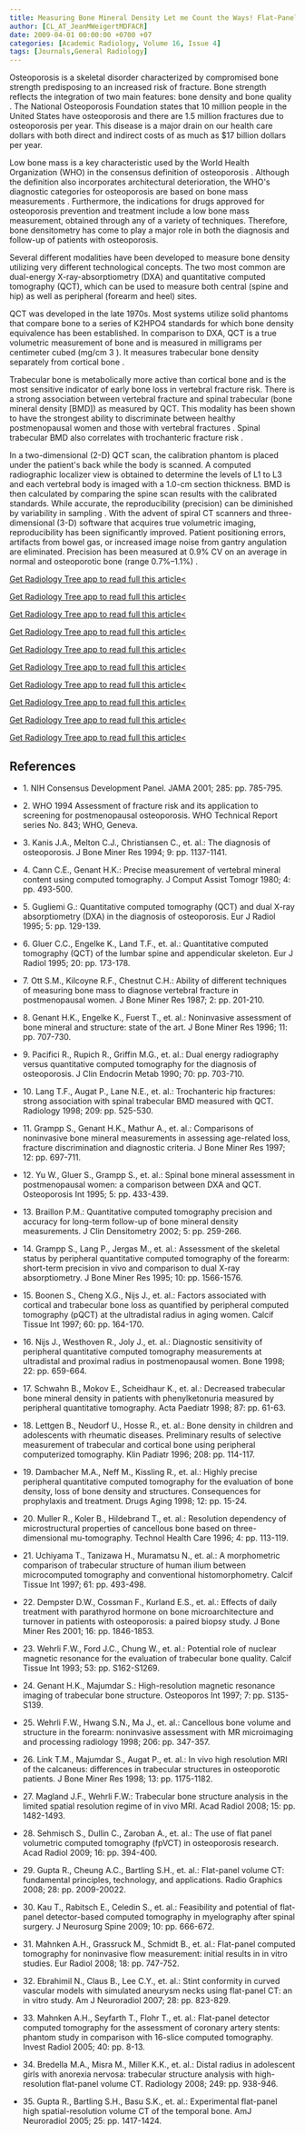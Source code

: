 ```yaml
---
title: Measuring Bone Mineral Density Let me Count the Ways! Flat-Panel Volumetric CT
author: [CL_AT_JeanMWeigertMDFACR]
date: 2009-04-01 00:00:00 +0700 +07
categories: [Academic Radiology, Volume 16, Issue 4]
tags: [Journals,General Radiology]
---
```

Osteoporosis is a skeletal disorder characterized by compromised bone strength predisposing to an increased risk of fracture. Bone strength reflects the integration of two main features: bone density and bone quality . The National Osteoporosis Foundation states that 10 million people in the United States have osteoporosis and there are 1.5 million fractures due to osteoporosis per year. This disease is a major drain on our health care dollars with both direct and indirect costs of as much as $17 billion dollars per year.

Low bone mass is a key characteristic used by the World Health Organization (WHO) in the consensus definition of osteoporosis . Although the definition also incorporates architectural deterioration, the WHO's diagnostic categories for osteoporosis are based on bone mass measurements . Furthermore, the indications for drugs approved for osteoporosis prevention and treatment include a low bone mass measurement, obtained through any of a variety of techniques. Therefore, bone densitometry has come to play a major role in both the diagnosis and follow-up of patients with osteoporosis.

Several different modalities have been developed to measure bone density utilizing very different technological concepts. The two most common are dual-energy X-ray-absorptiometry (DXA) and quantitative computed tomography (QCT), which can be used to measure both central (spine and hip) as well as peripheral (forearm and heel) sites.

QCT was developed in the late 1970s. Most systems utilize solid phantoms that compare bone to a series of K2HPO4 standards for which bone density equivalence has been established. In comparison to DXA, QCT is a true volumetric measurement of bone and is measured in milligrams per centimeter cubed (mg/cm  3 ). It measures trabecular bone density separately from cortical bone .

Trabecular bone is metabolically more active than cortical bone and is the most sensitive indicator of early bone loss in vertebral fracture risk. There is a strong association between vertebral fracture and spinal trabecular (bone mineral density \[BMD\]) as measured by QCT. This modality has been shown to have the strongest ability to discriminate between healthy postmenopausal women and those with vertebral fractures . Spinal trabecular BMD also correlates with trochanteric fracture risk .

In a two-dimensional (2-D) QCT scan, the calibration phantom is placed under the patient's back while the body is scanned. A computed radiographic localizer view is obtained to determine the levels of L1 to L3 and each vertebral body is imaged with a 1.0-cm section thickness. BMD is then calculated by comparing the spine scan results with the calibrated standards. While accurate, the reproducibility (precision) can be diminished by variability in sampling . With the advent of spiral CT scanners and three-dimensional (3-D) software that acquires true volumetric imaging, reproducibility has been significantly improved. Patient positioning errors, artifacts from bowel gas, or increased image noise from gantry angulation are eliminated. Precision has been measured at 0.9% CV on an average in normal and osteoporotic bone (range 0.7%–1.1%) .

[Get Radiology Tree app to read full this article<](https://clinicalpub.com/app)

[Get Radiology Tree app to read full this article<](https://clinicalpub.com/app)

[Get Radiology Tree app to read full this article<](https://clinicalpub.com/app)

[Get Radiology Tree app to read full this article<](https://clinicalpub.com/app)

[Get Radiology Tree app to read full this article<](https://clinicalpub.com/app)

[Get Radiology Tree app to read full this article<](https://clinicalpub.com/app)

[Get Radiology Tree app to read full this article<](https://clinicalpub.com/app)

[Get Radiology Tree app to read full this article<](https://clinicalpub.com/app)

[Get Radiology Tree app to read full this article<](https://clinicalpub.com/app)

[Get Radiology Tree app to read full this article<](https://clinicalpub.com/app)

## References

- 1\.  NIH Consensus Development Panel. JAMA 2001; 285: pp. 785-795.


- 2\.  WHO 1994 Assessment of fracture risk and its application to screening for postmenopausal osteoporosis. WHO Technical Report series No. 843; WHO, Geneva.


- 3\. Kanis J.A., Melton C.J., Christiansen C., et. al.: The diagnosis of osteoporosis. J Bone Miner Res 1994; 9: pp. 1137-1141.


- 4\. Cann C.E., Genant H.K.: Precise measurement of vertebral mineral content using computed tomography. J Comput Assist Tomogr 1980; 4: pp. 493-500.


- 5\. Gugliemi G.: Quantitative computed tomography (QCT) and dual X-ray absorptiometry (DXA) in the diagnosis of osteoporosis. Eur J Radiol 1995; 5: pp. 129-139.


- 6\. Gluer C.C., Engelke K., Land T.F., et. al.: Quantitative computed tomography (QCT) of the lumbar spine and appendicular skeleton. Eur J Radiol 1995; 20: pp. 173-178.


- 7\. Ott S.M., Kilcoyne R.F., Chestnut C.H.: Ability of different techniques of measuring bone mass to diagnose vertebral fracture in postmenopausal women. J Bone Miner Res 1987; 2: pp. 201-210.


- 8\. Genant H.K., Engelke K., Fuerst T., et. al.: Noninvasive assessment of bone mineral and structure: state of the art. J Bone Miner Res 1996; 11: pp. 707-730.


- 9\. Pacifici R., Rupich R., Griffin M.G., et. al.: Dual energy radiography versus quantitative computed tomography for the diagnosis of osteoporosis. J Clin Endocrin Metab 1990; 70: pp. 703-710.


- 10\. Lang T.F., Augat P., Lane N.E., et. al.: Trochanteric hip fractures: strong association with spinal trabecular BMD measured with QCT. Radiology 1998; 209: pp. 525-530.


- 11\. Grampp S., Genant H.K., Mathur A., et. al.: Comparisons of noninvasive bone mineral measurements in assessing age-related loss, fracture discrimination and diagnostic criteria. J Bone Miner Res 1997; 12: pp. 697-711.


- 12\. Yu W., Gluer S., Grampp S., et. al.: Spinal bone mineral assessment in postmenopausal women: a comparison between DXA and QCT. Osteoporosis Int 1995; 5: pp. 433-439.


- 13\. Braillon P.M.: Quantitative computed tomography precision and accuracy for long-term follow-up of bone mineral density measurements. J Clin Densitometry 2002; 5: pp. 259-266.


- 14\. Grampp S., Lang P., Jergas M., et. al.: Assessment of the skeletal status by peripheral quantitative computed tomography of the forearm: short-term precision in vivo and comparison to dual X-ray absorptiometry. J Bone Miner Res 1995; 10: pp. 1566-1576.


- 15\. Boonen S., Cheng X.G., Nijs J., et. al.: Factors associated with cortical and trabecular bone loss as quantified by peripheral computed tomography (pQCT) at the ultradistal radius in aging women. Calcif Tissue Int 1997; 60: pp. 164-170.


- 16\. Nijs J., Westhoven R., Joly J., et. al.: Diagnostic sensitivity of peripheral quantitative computed tomography measurements at ultradistal and proximal radius in postmenopausal women. Bone 1998; 22: pp. 659-664.


- 17\. Schwahn B., Mokov E., Scheidhaur K., et. al.: Decreased trabecular bone mineral density in patients with phenylketonuria measured by peripheral quantitative tomography. Acta Paediatr 1998; 87: pp. 61-63.


- 18\. Lettgen B., Neudorf U., Hosse R., et. al.: Bone density in children and adolescents with rheumatic diseases. Preliminary results of selective measurement of trabecular and cortical bone using peripheral computerized tomography. Klin Padiatr 1996; 208: pp. 114-117.


- 19\. Dambacher M.A., Neff M., Kissling R., et. al.: Highly precise peripheral quantitative computed tomography for the evaluation of bone density, loss of bone density and structures. Consequences for prophylaxis and treatment. Drugs Aging 1998; 12: pp. 15-24.


- 20\. Muller R., Koler B., Hildebrand T., et. al.: Resolution dependency of microstructural properties of cancellous bone based on three-dimensional mu-tomography. Technol Health Care 1996; 4: pp. 113-119.


- 21\. Uchiyama T., Tanizawa H., Muramatsu N., et. al.: A morphometric comparison of trabecular structure of human ilium between microcomputed tomography and conventional histomorphometry. Calcif Tissue Int 1997; 61: pp. 493-498.


- 22\. Dempster D.W., Cossman F., Kurland E.S., et. al.: Effects of daily treatment with parathyrod hormone on bone microarchitecture and turnover in patients with osteoporosis: a paired biopsy study. J Bone Miner Res 2001; 16: pp. 1846-1853.


- 23\. Wehrli F.W., Ford J.C., Chung W., et. al.: Potential role of nuclear magnetic resonance for the evaluation of trabecular bone quality. Calcif Tissue Int 1993; 53: pp. S162-S1269.


- 24\. Genant H.K., Majumdar S.: High-resolution magnetic resonance imaging of trabecular bone structure. Osteoporos Int 1997; 7: pp. S135-S139.


- 25\. Wehrli F.W., Hwang S.N., Ma J., et. al.: Cancellous bone volume and structure in the forearm: noninvasive assessment with MR microimaging and processing radiology 1998; 206: pp. 347-357.


- 26\. Link T.M., Majumdar S., Augat P., et. al.: In vivo high resolution MRI of the calcaneus: differences in trabecular structures in osteoporotic patients. J Bone Miner Res 1998; 13: pp. 1175-1182.


- 27\. Magland J.F., Wehrli F.W.: Trabecular bone structure analysis in the limited spatial resolution regime of in vivo MRI. Acad Radiol 2008; 15: pp. 1482-1493.


- 28\. Sehmisch S., Dullin C., Zaroban A., et. al.: The use of flat panel volumetric computed tomography (fpVCT) in osteoporosis research. Acad Radiol 2009; 16: pp. 394-400.


- 29\. Gupta R., Cheung A.C., Bartling S.H., et. al.: Flat-panel volume CT: fundamental principles, technology, and applications. Radio Graphics 2008; 28: pp. 2009-20022.


- 30\. Kau T., Rabitsch E., Celedin S., et. al.: Feasibility and potential of flat-panel detector-based computed tomography in myelography after spinal surgery. J Neurosurg Spine 2009; 10: pp. 666-672.


- 31\. Mahnken A.H., Grassruck M., Schmidt B., et. al.: Flat-panel computed tomography for noninvasive flow measurement: initial results in in vitro studies. Eur Radiol 2008; 18: pp. 747-752.


- 32\. Ebrahimil N., Claus B., Lee C.Y., et. al.: Stint conformity in curved vascular models with simulated aneurysm necks using flat-panel CT: an in vitro study. Am J Neuroradiol 2007; 28: pp. 823-829.


- 33\. Mahnken A.H., Seyfarth T., Flohr T., et. al.: Flat-panel detector computed tomography for the assessment of coronary artery stents: phantom study in comparison with 16-slice computed tomography. Invest Radiol 2005; 40: pp. 8-13.


- 34\. Bredella M.A., Misra M., Miller K.K., et. al.: Distal radius in adolescent girls with anorexia nervosa: trabecular structure analysis with high-resolution flat-panel volume CT. Radiology 2008; 249: pp. 938-946.


- 35\. Gupta R., Bartling S.H., Basu S.K., et. al.: Experimental flat-panel high spatial-resolution volume CT of the temporal bone. AmJ Neuroradiol 2005; 25: pp. 1417-1424.